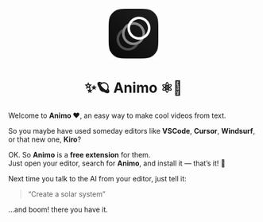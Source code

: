 <p align="center">
  <img
    src=".github/logo.png"
    align="center"
    width="100"
    alt="Animo"
    title="Animo"
  />
  <h1 align="center">✨🪐 Animo ⚛️🩶</h1>
</p>

Welcome to **Animo ❤️**, an easy way to make cool videos from text.

So you maybe have used someday editors like **VSCode**, **Cursor**, **Windsurf**, or that new one, **Kiro**?

OK. So **Animo** is a **free extension** for them.  
Just open your editor, search for **Animo**, and install it — that’s it! 🥹

Next time you talk to the AI from your editor, just tell it:  
> “Create a solar system”

…and boom! there you have it.

